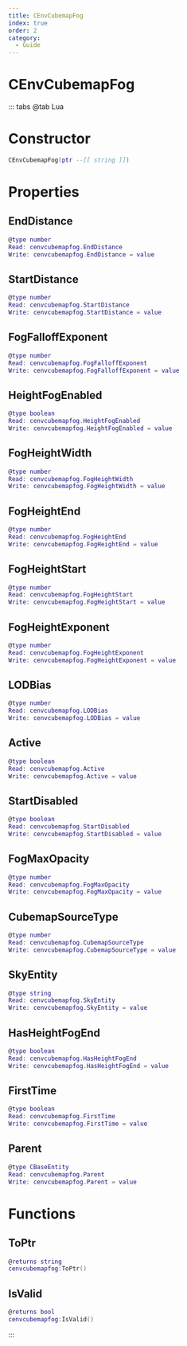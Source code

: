 ```yaml
---
title: CEnvCubemapFog
index: true
order: 2
category:
  - Guide
---
```


# CEnvCubemapFog

::: tabs
@tab Lua
# Constructor
```lua
CEnvCubemapFog(ptr --[[ string ]])
```
# Properties
## EndDistance 
```lua
@type number
Read: cenvcubemapfog.EndDistance
Write: cenvcubemapfog.EndDistance = value
```
## StartDistance 
```lua
@type number
Read: cenvcubemapfog.StartDistance
Write: cenvcubemapfog.StartDistance = value
```
## FogFalloffExponent 
```lua
@type number
Read: cenvcubemapfog.FogFalloffExponent
Write: cenvcubemapfog.FogFalloffExponent = value
```
## HeightFogEnabled 
```lua
@type boolean
Read: cenvcubemapfog.HeightFogEnabled
Write: cenvcubemapfog.HeightFogEnabled = value
```
## FogHeightWidth 
```lua
@type number
Read: cenvcubemapfog.FogHeightWidth
Write: cenvcubemapfog.FogHeightWidth = value
```
## FogHeightEnd 
```lua
@type number
Read: cenvcubemapfog.FogHeightEnd
Write: cenvcubemapfog.FogHeightEnd = value
```
## FogHeightStart 
```lua
@type number
Read: cenvcubemapfog.FogHeightStart
Write: cenvcubemapfog.FogHeightStart = value
```
## FogHeightExponent 
```lua
@type number
Read: cenvcubemapfog.FogHeightExponent
Write: cenvcubemapfog.FogHeightExponent = value
```
## LODBias 
```lua
@type number
Read: cenvcubemapfog.LODBias
Write: cenvcubemapfog.LODBias = value
```
## Active 
```lua
@type boolean
Read: cenvcubemapfog.Active
Write: cenvcubemapfog.Active = value
```
## StartDisabled 
```lua
@type boolean
Read: cenvcubemapfog.StartDisabled
Write: cenvcubemapfog.StartDisabled = value
```
## FogMaxOpacity 
```lua
@type number
Read: cenvcubemapfog.FogMaxOpacity
Write: cenvcubemapfog.FogMaxOpacity = value
```
## CubemapSourceType 
```lua
@type number
Read: cenvcubemapfog.CubemapSourceType
Write: cenvcubemapfog.CubemapSourceType = value
```
## SkyEntity 
```lua
@type string
Read: cenvcubemapfog.SkyEntity
Write: cenvcubemapfog.SkyEntity = value
```
## HasHeightFogEnd 
```lua
@type boolean
Read: cenvcubemapfog.HasHeightFogEnd
Write: cenvcubemapfog.HasHeightFogEnd = value
```
## FirstTime 
```lua
@type boolean
Read: cenvcubemapfog.FirstTime
Write: cenvcubemapfog.FirstTime = value
```
## Parent 
```lua
@type CBaseEntity
Read: cenvcubemapfog.Parent
Write: cenvcubemapfog.Parent = value
```
# Functions
## ToPtr
```lua
@returns string
cenvcubemapfog:ToPtr()
```
## IsValid
```lua
@returns bool
cenvcubemapfog:IsValid()
```

:::